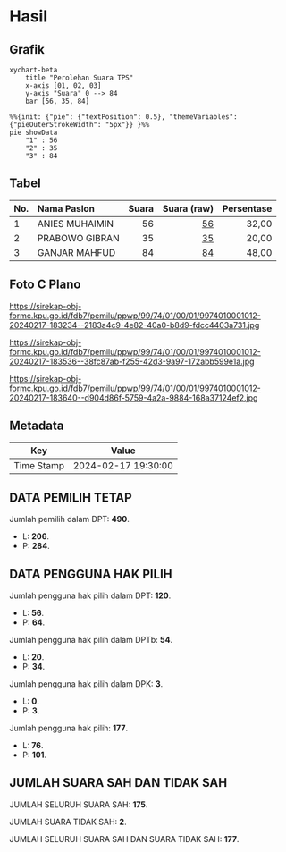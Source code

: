 # Hasil

## Grafik

```mermaid
xychart-beta
    title "Perolehan Suara TPS"
    x-axis [01, 02, 03]
    y-axis "Suara" 0 --> 84
    bar [56, 35, 84]
```

```mermaid
%%{init: {"pie": {"textPosition": 0.5}, "themeVariables": {"pieOuterStrokeWidth": "5px"}} }%%
pie showData
    "1" : 56
    "2" : 35
    "3" : 84
```

## Tabel

| No. | Nama Paslon    | Suara | Suara (raw) | Persentase |
|:--- |:-------------- | -----:| -----------:| ----------:|
| 1   | ANIES MUHAIMIN | 56    | [56][p-1]   | 32,00      |
| 2   | PRABOWO GIBRAN | 35    | [35][p-2]   | 20,00      |
| 3   | GANJAR MAHFUD  | 84    | [84][p-3]   | 48,00      |


[p-1]: https://github.com/gigit-pemilu/pemilu-2024-99-luar-negeri/blob/main/pilpres/hitung-suara/sub/99-luar-negeri/sub/74-melbourne-australia/sub/01-melbourne-australia/sub/0001-melbourne-australia/sub/012-tps-011/sub/paslon-1.txt
[p-2]: https://github.com/gigit-pemilu/pemilu-2024-99-luar-negeri/blob/main/pilpres/hitung-suara/sub/99-luar-negeri/sub/74-melbourne-australia/sub/01-melbourne-australia/sub/0001-melbourne-australia/sub/012-tps-011/sub/paslon-2.txt
[p-3]: https://github.com/gigit-pemilu/pemilu-2024-99-luar-negeri/blob/main/pilpres/hitung-suara/sub/99-luar-negeri/sub/74-melbourne-australia/sub/01-melbourne-australia/sub/0001-melbourne-australia/sub/012-tps-011/sub/paslon-3.txt

## Foto C Plano

https://sirekap-obj-formc.kpu.go.id/fdb7/pemilu/ppwp/99/74/01/00/01/9974010001012-20240217-183234--2183a4c9-4e82-40a0-b8d9-fdcc4403a731.jpg

https://sirekap-obj-formc.kpu.go.id/fdb7/pemilu/ppwp/99/74/01/00/01/9974010001012-20240217-183536--38fc87ab-f255-42d3-9a97-172abb599e1a.jpg

https://sirekap-obj-formc.kpu.go.id/fdb7/pemilu/ppwp/99/74/01/00/01/9974010001012-20240217-183640--d904d86f-5759-4a2a-9884-168a37124ef2.jpg


## Metadata

| Key        | Value               |
| ---------- | ------------------- |
| Time Stamp | 2024-02-17 19:30:00 |


## DATA PEMILIH TETAP

Jumlah pemilih dalam DPT: **490**.
 * L: **206**.
 * P: **284**.

## DATA PENGGUNA HAK PILIH

Jumlah pengguna hak pilih dalam DPT: **120**.
 * L: **56**.
 * P: **64**.

Jumlah pengguna hak pilih dalam DPTb: **54**.
 * L: **20**.
 * P: **34**.

Jumlah pengguna hak pilih dalam DPK: **3**.
 * L: **0**.
 * P: **3**.

Jumlah pengguna hak pilih: **177**.
 * L: **76**.
 * P: **101**.

## JUMLAH SUARA SAH DAN TIDAK SAH

JUMLAH SELURUH SUARA SAH: **175**.

JUMLAH SUARA TIDAK SAH: **2**.

JUMLAH SELURUH SUARA SAH DAN SUARA TIDAK SAH: **177**.


